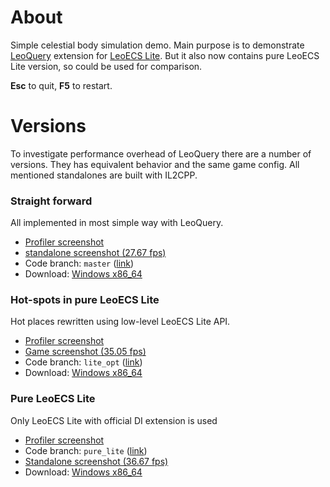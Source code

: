 # About

Simple celestial body simulation demo. Main purpose is to demonstrate [LeoQuery](https://github.com/kkolyan/leoquery) 
extension for [LeoECS Lite](https://github.com/Leopotam/ecslite). But it also now contains pure LeoECS Lite version, 
so could be used for comparison.

**Esc** to quit, **F5** to restart.

# Versions
To investigate performance overhead of LeoQuery there are a number of versions. They has equivalent behavior and the same 
game config. All mentioned standalones are built with IL2CPP.

### Straight forward
All implemented in most simple way with LeoQuery.
* [Profiler screenshot](perf/profiler_deopt.png)
* [standalone screenshot (27.67 fps)](perf/stand5000_deopti.png)
* Code branch: `master` ([link](../../tree/master))
* Download: [Windows x86_64](https://drive.google.com/file/d/1w2QMvpyUOdN3CUsnGQQDA3PfdwuVk5II/view?usp=sharing)

### Hot-spots in pure LeoECS Lite
Hot places rewritten using low-level LeoECS Lite API.
* [Profiler screenshot](perf/profiler_opt.png)
* [Game screenshot (35.05 fps)](perf/stand5000_opti.png)
* Code branch: `lite_opt` ([link](../../tree/lite_opt))
* Download: [Windows x86_64](https://drive.google.com/file/d/1BjHGHIPlCEtSkbzr-SUH5h78KfUByXnO/view?usp=sharing)

### Pure LeoECS Lite
Only LeoECS Lite with official DI extension is used
* [Profiler screenshot](perf/profiler_lit.png)
* Code branch: `pure_lite` ([link](../../tree/pure_lite))
* [Standalone screenshot (36.67 fps)](perf/stand5000_liti.png)
* Download: [Windows x86_64](https://drive.google.com/file/d/1Id9BVIL7g0Sk-13XnbLImiFZgAzDU-wm/view?usp=sharing)

